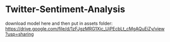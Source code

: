 ﻿# Twitter-Sentiment-Analysis
download model here and then put in assets folder: https://drive.google.com/file/d/1zFJgzMRG1Xic_UiPEcbLt_cMgAQuEiZy/view?usp=sharing
